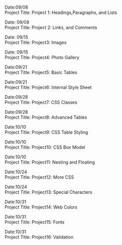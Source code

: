 
Date:09/08</br>
Project Title: Project 1: Headings,Paragraphs, and Lists</br>

Date: 09/08</br>
Project Title: Project 2: Links, and Comments</br>

Date: 09/15</br>
Project Title: Project3: Images</br>

Date: 09/15</br>
Project Title: Project4: Photo Gallery</br>

Date:09/21<br/>
Project Title: Project5: Basic Tables<br/>

Date:09/21<br/>
Project Title: Project6: Internal Style Sheet<br/>

Date:09/28<br/>
Project Title: Project7: CSS Classes <br/>

Date:09/28<br/>
Project Title: Project8: Advanced Tables <br/>

Date:10/10<br/>
Project Title: Project9: CSS Table Styling<br/>

Date:10/10<br/>
Project Title: Project10: CSS Box Model<br/>

Date:10/10<br/>
Project Title: Project11: Nesting and Floating<br/>

Date:10/24<br/>
Project Title: Project12: More CSS

Date:10/24<br/>
Project Title: Project13: Special Characters

Date:10/31<br/>
Project Title: Project14: Web Colors

Date:10/31<br/>
Project Title: Project15: Fonts

Date:10/31<br/>
Project Title: Project16: Validation
